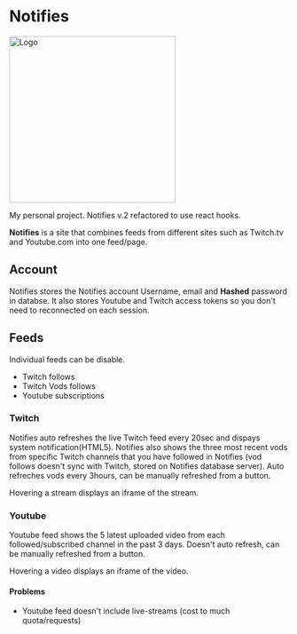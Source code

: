 # Notifies

<img src="https://github.com/mambans/Notifies/blob/master/frontend/public/logo-text.png" alt="Logo" width="300"/>

My personal project.
Notifies v.2 refactored to use react hooks.

**Notifies** is a site that combines feeds from different sites such as Twitch.tv and Youtube.com into one feed/page.

## Account

Notifies stores the Notifies account Username, email and **Hashed** password in databse. It also stores Youtube and Twitch access tokens so you don't need to reconnected on each session.

## Feeds

Individual feeds can be disable.

- Twitch follows
- Twitch Vods follows
- Youtube subscriptions

### Twitch

Notifies auto refreshes the live Twitch feed every 20sec and dispays system notification(HTML5). Notifies also shows the three most recent vods from specific Twitch channels that you have followed in Notifies (vod follows doesn't sync with Twitch, stored on Notifies database server). Auto refreches vods every 3hours, can be manually refreshed from a button.

Hovering a stream displays an iframe of the stream.

### Youtube

Youtube feed shows the 5 latest uploaded video from each followed/subscribed channel in the past 3 days. Doesn't auto refresh, can be manually refreshed from a button.

Hovering a video displays an iframe of the video.

#### Problems

- Youtube feed doesn't include live-streams (cost to much quota/requests)
